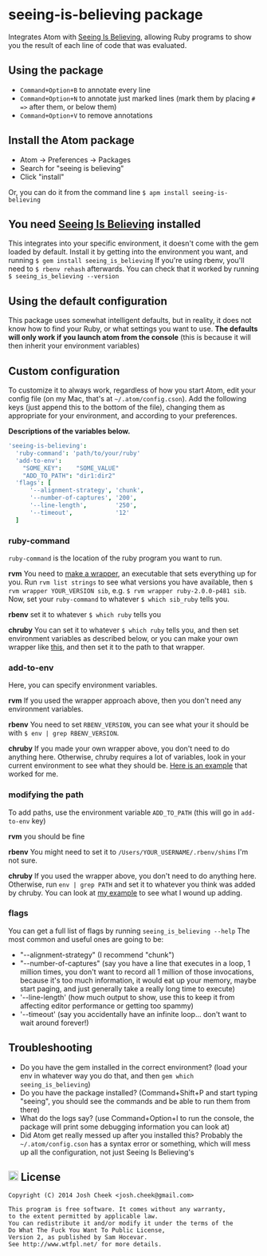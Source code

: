 # seeing-is-believing package

Integrates Atom with [Seeing Is Believing](https://github.com/JoshCheek/seeing_is_believing),
allowing Ruby programs to show you the result of each line of code that was evaluated.


## Using the package

* `Command+Option+B` to annotate every line
* `Command+Option+N` to annotate just marked lines (mark them by placing `# =>` after them, or below them)
* `Command+Option+V` to remove annotations


## Install the Atom package

* Atom -> Preferences -> Packages
* Search for "seeing is believing"
* Click "install"

Or, you can do it from the command line `$ apm install seeing-is-believing`


## You need [Seeing Is Believing](https://github.com/JoshCheek/seeing_is_believing) installed

This integrates into your specific environment, it doesn't come with the gem loaded by default.
Install it by getting into the environment you want, and running `$ gem install seeing_is_believing`
If you're using rbenv, you'll need to `$ rbenv rehash` afterwards. You can check that it worked
by running `$ seeing_is_believing --version`

## Using the default configuration

This package uses somewhat intelligent defaults,
but in reality, it does not know how to find your Ruby, or what settings you want to use.
**The defaults will only work if you launch atom from the console**
(this is because it will then inherit your environment variables)

## Custom configuration

To customize it to always work, regardless of how you start Atom, edit your config file
(on my Mac, that's at `~/.atom/config.cson`).
Add the following keys (just append this to the bottom of the file),
changing them as appropriate for your environment,
and according to your preferences.

**Descriptions of the variables below.**

```coffeescript
'seeing-is-believing':
  'ruby-command': 'path/to/your/ruby'
  'add-to-env':
    "SOME_KEY":    "SOME_VALUE"
    "ADD_TO_PATH": "dir1:dir2"
  'flags': [
      '--alignment-strategy', 'chunk',
      '--number-of-captures', '200',
      '--line-length',        '250',
      '--timeout',            '12'
  ]
```

### ruby-command

`ruby-command` is the location of the ruby program you want to run.

**rvm** You need to [make a wrapper](https://rvm.io/integration/textmate),
an executable that sets everything up for you. Run `rvm list strings` to see
what versions you have available, then `$ rvm wrapper YOUR_VERSION sib`, e.g.
`$ rvm wrapper ruby-2.0.0-p481 sib`. Now, set your `ruby-command` to
whatever `$ which sib_ruby` tells you.

**rbenv** set it to whatever `$ which ruby` tells you

**chruby** You can set it to whatever `$ which ruby` tells you,
and then set environment variables as described below,
or you can make your own wrapper like [this](https://github.com/JoshCheek/dotfiles/blob/c307d7c0af66c616281c82b48f0f28d3ea190a40/bin/sib_ruby),
and then set it to the path to that wrapper.


### add-to-env

Here, you can specify environment variables.

**rvm** If you used the wrapper approach above, then you don't need any environment variables.

**rbenv** You need to set `RBENV_VERSION`,
you can see what your it should be with `$ env | grep RBENV_VERSION`.

**chruby** If you made your own wrapper above, you don't need to do anything here.
Otherwise, chruby requires a lot of variables,
look in your current environment to see what they should be.
[Here is an example](https://github.com/JoshCheek/atom-seeing-is-believing/blob/d271293ee62deb3f7748ce2fa5343b1efc4a50de/lib/seeing-is-believing.coffee#L54-65)
that worked for me.


### modifying the path
To add paths, use the environment variable `ADD_TO_PATH` (this will go in `add-to-env` key)

**rvm** you should be fine

**rbenv** You might need to set it to `/Users/YOUR_USERNAME/.rbenv/shims` I'm not sure.

**chruby** If you used the wrapper above, you don't need to do anything here.
Otherwise, run `env | grep PATH` and set it to whatever you think was added by chruby.
You can look at [my example](https://github.com/JoshCheek/atom-seeing-is-believing/blob/d271293ee62deb3f7748ce2fa5343b1efc4a50de/lib/seeing-is-believing.coffee#L54-65)
to see what I wound up adding.


### flags

You can get a full list of flags by running `seeing_is_believing --help`
The most common and useful ones are going to be:

* "--alignment-strategy" (I recommend "chunk")
* "--number-of-captures" (say you have a line that executes in a loop, 1 million times,
  you don't want to record all 1 million of those invocations, because it's too much information,
  it would eat up your memory, maybe start paging, and just generally take a really long time to execute)
* '--line-length' (how much output to show, use this to keep it from affecting editor performance or getting too spammy)
* '--timeout' (say you accidentally have an infinite loop... don't want to wait around forever!)


## Troubleshooting

* Do you have the gem installed in the correct environment? (load your env in whatever way you do that, and then `gem which seeing_is_believing`)
* Do you have the package installed? (Command+Shift+P and start typing "seeing", you should see the commands and be able to run them from there)
* What do the logs say? (use Command+Option+I to run the console, the package will print some debugging information you can look at)
* Did Atom get really messed up after you installed this? Probably the `~/.atom/config.cson` has a syntax error or something, which will mess up all the configuration, not just Seeing Is Believing's

## <a href="http://www.wtfpl.net/"><img src="http://www.wtfpl.net/wp-content/uploads/2012/12/wtfpl.svg" height="20" alt="WTFPL" /></a> License

    Copyright (C) 2014 Josh Cheek <josh.cheek@gmail.com>

    This program is free software. It comes without any warranty,
    to the extent permitted by applicable law.
    You can redistribute it and/or modify it under the terms of the
    Do What The Fuck You Want To Public License,
    Version 2, as published by Sam Hocevar.
    See http://www.wtfpl.net/ for more details.
